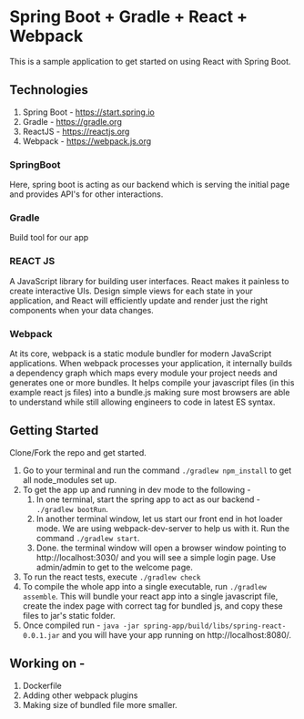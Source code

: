 # Spring Boot + Gradle + React + Webpack

This is a sample application to get started on using React with Spring Boot.

## Technologies
1. Spring Boot - https://start.spring.io
2. Gradle - https://gradle.org
3. ReactJS - https://reactjs.org
4. Webpack - https://webpack.js.org

### SpringBoot
Here, spring boot is acting as our backend which is serving the initial page and provides API's for other interactions.

### Gradle
Build tool for our app

### REACT JS
A JavaScript library for building user interfaces. React makes it painless to create interactive UIs. Design simple views for each state in your application, and React will efficiently update and render just the right components when your data changes.

### Webpack
At its core, webpack is a static module bundler for modern JavaScript applications. When webpack processes your application, it internally builds a dependency graph which maps every module your project needs and generates one or more bundles. It helps compile your javascript files (in this example react js files) into a bundle.js making sure most browsers are able to understand while still allowing engineers to code in latest ES syntax.

## Getting Started
Clone/Fork the repo and get started.

1. Go to your terminal and run the command `./gradlew npm_install` to get all node_modules set up.
2. To get the app up and running in dev mode to the following - 
    1. In one terminal, start the spring app to act as our backend - `./gradlew bootRun`.
    2. In another terminal window, let us start our front end in hot loader mode. We are using webpack-dev-server to help us with it. Run the command `./gradlew start`.
    3. Done. the terminal window will open a browser window pointing to http://localhost:3030/ and you will see a simple login page. Use admin/admin to get to the welcome page.
3. To run the react tests, execute `./gradlew check`
4. To compile the whole app into a single executable, run `./gradlew assemble`. This will bundle your react app into a single javascript file, create the index page with correct tag for bundled js, and copy these files to jar's static folder.
5. Once compiled run - `java -jar spring-app/build/libs/spring-react-0.0.1.jar` and you will have your app running on http://localhost:8080/.


## Working on -
1. Dockerfile
2. Adding other webpack plugins
3. Making size of bundled file more smaller.


